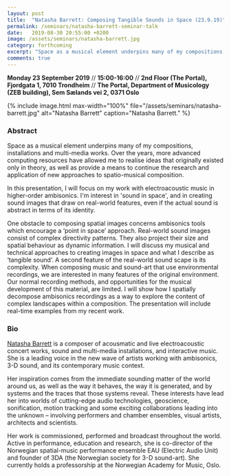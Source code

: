 ```yaml
---
layout: post
title:  "Natasha Barrett: Composing Tangible Sounds in Space (23.9.19)"
permalink: /seminars/natasha-barrett-seminar-talk
date:   2019-08-30 20:55:00 +0200
image: /assets/seminars/natasha-barrett.jpg
category: forthcoming
excerpt: "Space as a musical element underpins many of my compositions, installations and multi-media works. Over the years, more advanced computing resources have allowed me to realise ideas that originally existed only in theory, as well as provide a means to continue the research and application of new approaches to spatio-musical composition."
comments: true
---
```


**Monday 23 September 2019** // **15:00-16:00** // **2nd Floor (The Portal), Fjordgata 1, 7010 Trondheim** // **The Portal, Department of Musicology (ZEB building), Sem Sælands vei 2, 0371 Oslo**

{% include image.html
max-width="100%" file="/assets/seminars/natasha-barrett.jpg" alt="Natasha Barrett"
caption="Natasha Barrett." %}

### Abstract

Space as a musical element underpins many of my compositions, installations and multi-media works. Over the years, more advanced computing resources have allowed me to realise ideas that originally existed only in theory, as well as provide a means to continue the research and application of new approaches to spatio-musical composition.  

In this presentation, I will focus on my work with electroacoustic music in higher-order ambisonics. I'm interest in 'sound in space', and in creating sound images that draw on real-world features, even if the actual sound is abstract in terms of its identity.  

One obstacle to composing spatial images concerns ambisonics tools which encourage a ‘point in space’ approach. Real-world sound images consist of complex directivity patterns. They also project their size and spatial behaviour as dynamic information. I will discuss my musical and technical approaches to creating images in space and what I describe as ‘tangible sound’. A second feature of the real-world sound scape is its complexity. When composing music and sound-art that use environmental recordings, we are interested in many features of the original environment. Our normal recording methods, and opportunities for the musical development of this material, are limited. I will show how I spatially decompose ambisonics recordings as a way to explore the content of complex landscapes within a composition.
The presentation will include real-time examples from my recent work.


### Bio

[Natasha Barrett](https://www.natashabarrett.org/) is a composer of acousmatic and live electroacoustic concert works, sound and multi-media installations, and interactive music. She is a leading voice in the new wave of artists working with ambisonics, 3-D sound, and its contemporary music context.

Her inspiration comes from the immediate sounding matter of the world around us, as well as the way it behaves, the way it is generated, and by systems and the traces that those systems reveal. These interests have lead her into worlds of cutting-edge audio technologies, geoscience, sonification, motion tracking and some exciting collaborations leading into the unknown – involving performers and chamber ensembles, visual artists, architects and scientists.

Her work is commissioned, performed and broadcast throughout the world. Active in performance, education and research, she is co-director of the Norwegian spatial-music performance ensemble EAU (Electric Audio Unit) and founder of 3DA (the Norwegian society for 3-D sound-art). She currently holds a professorship at the Norwegian Academy for Music, Oslo.
